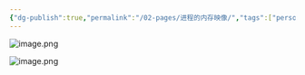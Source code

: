 ```yaml
---
{"dg-publish":true,"permalink":"/02-pages/进程的内存映像/","tags":["personal/blog","os"]}
---
```


![image.png](https://yelanyanyu-img-bed.oss-cn-hangzhou.aliyuncs.com/img/blog/2024/09/20240911215525.png)

![image.png](https://yelanyanyu-img-bed.oss-cn-hangzhou.aliyuncs.com/img/blog/2024/09/20240911215537.png)
